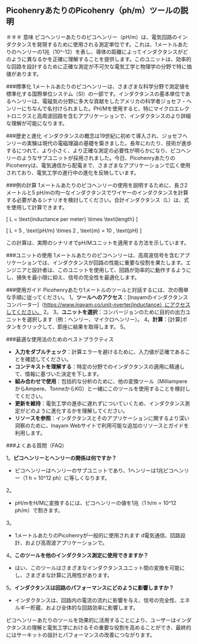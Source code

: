 ## PicohenryあたりのPicohenry（ph/m）ツールの説明

＃＃＃ 意味
ピコヘンリーあたりのピコヘンリー（pH/m）は、電気回路のインダクタンスを発現するために使用される測定単位です。これは、1メートルあたりのヘンリーの1兆（10^-12）を表し、導体の距離によってインダクタンスがどのように異なるかを正確に理解することを提供します。このユニットは、効率的な回路を設計するために正確な測定が不可欠な電気工学と物理学の分野で特に価値があります。

###標準化
1メートルあたりのピコヘンリーは、さまざまな科学分野で測定値を標準化する国際単位システム（SI）の一部です。インダクタンスの基本単位であるヘンリーは、電磁気の分野に多大な貢献をしたアメリカの科学者ジョセフ・ヘンリーにちなんで名付けられました。PH/Mを使用すると、特にマイクロエレクトロニクスと高周波回路を含むアプリケーションで、インダクタンスのより詳細な理解が可能になります。

###歴史と進化
インダクタンスの概念は19世紀に初めて導入され、ジョセフヘンリーの実験は現代の電磁理論の基礎を築きました。長年にわたり、技術が進歩するにつれて、より小さく、より正確な測定の必要性が明らかになり、ピコヘンリーのようなサブユニットが採用されました。今日、PicohenryあたりのPicohenryは、電気通信から配電まで、さまざまなアプリケーションで広く使用されており、電気工学の進行中の進化を反映しています。

###例の計算
1メートルあたりのピコヘンリーの使用を説明するために、長さ2メートルと5 pH/mの均一なインダクタンスでワイヤーのインダクタンスを計算する必要があるシナリオを検討してください。合計インダクタンス（L）は、式を使用して計算できます。

\[ L = \text{inductance per meter} \times \text{length} \]

\[ L = 5 \, \text{pH/m} \times 2 \, \text{m} = 10 \, \text{pH} \]

この計算は、実際のシナリオでpH/Mユニットを適用する方法を示しています。

###ユニットの使用
1メートルあたりのピコヘンリーは、高周波信号を含むアプリケーションでは、インダクタンスが回路の性能に重要な役割を果たします。エンジニアと設計者は、このユニットを使用して、回路が効率的に動作するようにし、損失を最小限に抑え、信号の完全性を最適化します。

###使用ガイド
Picohenryあたり1メートルのツールと対話するには、次の簡単な手順に従ってください。
1。**ツールへのアクセス**：[Inayamのインダクタンスコンバーター]（https://www.inayam.co/unit-nverter/inductance）にアクセスしてください。
2。
3。**ユニットを選択**：コンバージョンのために目的の出力ユニットを選択します（例：ヘンリー、マイクロヘンリー）。
4。**計算**：[計算]ボタンをクリックして、即座に結果を取得します。
5。

###最適な使用法のためのベストプラクティス
-  **入力をダブルチェック**：計算エラーを避けるために、入力値が正確であることを確認してください。
-  **コンテキストを理解する**：特定の分野でのインダクタンスの適用に精通して、情報に基づいた決定を下します。
-  **組み合わせで使用**：包括的な分析のために、他の変換ツール（MilliampereからAmpere、TonneからKG）と一緒にこのツールを使用することを検討してください。
-  **更新を維持**：電気工学の進歩に遅れずについていくため、インダクタンス測定がどのように進化するかを理解してください。
-  **リソースを参照**：インダクタンスとそのアプリケーションに関するより深い洞察のために、Inayam Webサイトで利用可能な追加のリソースとガイドを利用します。

###よくある質問（FAQ）

1。**ピコヘンリーとヘンリーの関係は何ですか？**
- ピコヘンリーはヘンリーのサブユニットであり、1ヘンリーは1兆ピコヘンリー（1 h = 10^12 ph）に等しくなります。

2。
-  pH/mをH/Mに変換するには、ピコヘンリーの値を1兆（1 h/m = 10^12 ph/m）で割きます。

3。
-  1メートルあたりのPicohenryが一般的に使用されます d電気通信、回路設計、および高周波アプリケーションで。

4。**このツールを他のインダクタンス測定に使用できますか？**
- はい、このツールはさまざまなインダクタンスユニット間の変換を可能にし、さまざまな計算に汎用性があります。

5。**インダクタンスは回路のパフォーマンスにどのように影響しますか？**
- インダクタンスは、回路内の電流の流れに影響を与え、信号の完全性、エネルギー貯蔵、および全体的な回路効率に影響します。

ピコヘンリーあたりのツールを効果的に活用することにより、ユーザーはインダクタンスの理解と電気工学におけるその重要な役割を高めることができ、最終的にはサーキットの設計とパフォーマンスの改善につながります。